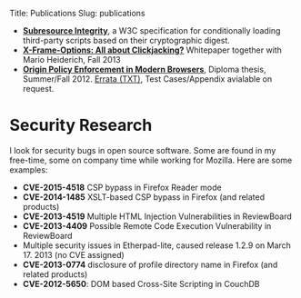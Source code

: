Title: Publications
Slug: publications

<!-- chronologically descending order. add on top -->
* **[Subresource Integrity](https://www.w3.org/TR/SRI/)**, a W3C specification for conditionally loading third-party scripts based on their cryptographic digest.
* **[X-Frame-Options: All about Clickjacking?](/xfo-clickjacking.pdf)**
Whitepaper together with Mario Heiderich, Fall 2013
* **[Origin Policy Enforcement in Modern Browsers](/publications/thesis/Thesis-Origin_Policy_Enforcement_in_Modern_Browsers.pdf)**,
Diploma thesis, Summer/Fall 2012.
[Errata (TXT)](/publications/thesis/errata.txt), Test
Cases/Appendix avialable on request.


# Security Research

I look for security bugs in open source software. Some are found in my free-time, some on company time while working for Mozilla. Here are some examples:

<!-- chronologically descending order. add on top -->
*   **CVE-2015-4518** CSP bypass in Firefox Reader mode
*   **CVE-2014-1485** XSLT-based CSP bypass in Firefox (and related products)
*   **CVE-2013-4519** Multiple HTML Injection Vulnerabilities in ReviewBoard
*   **CVE-2013-4409** Possible Remote Code Execution Vulnerability in ReviewBoard
*   Multiple security issues in Etherpad-lite, caused release 1.2.9 on March 17. 2013 (no CVE assigned)
*   **CVE-2013-0774** disclosure of profile directory name in Firefox (and related products)
*   **CVE-2012-5650**: DOM based Cross-Site Scripting in CouchDB